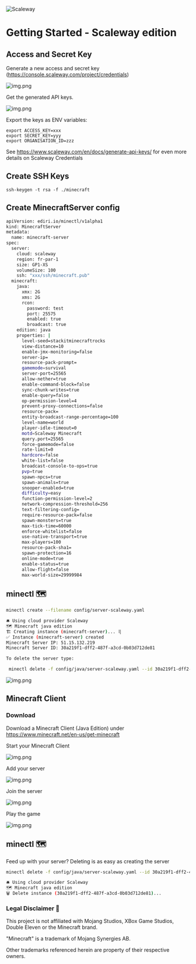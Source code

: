 ![Scaleway](https://img.shields.io/badge/scaleway-4F0599?style=for-the-badge&logo=scaleway&logoColor=white)
# Getting Started - Scaleway edition

## Access and Secret Key

Generate a new access and secret key (https://console.scaleway.com/project/credentials)

![img.png](img/scaleway_key.png)

Get the generated API keys.

![img.png](img/scaleway_key_2.png)

Export the keys as ENV variables:

```
export ACCESS_KEY=xxx
export SECRET_KEY=yyy
export ORGANISATION_ID=zzz
```

See https://www.scaleway.com/en/docs/generate-api-keys/ for even more details on Scaleway Credentials

## Create SSH Keys

```
ssh-keygen -t rsa -f ./minecraft
```

## Create MinecraftServer config

```bash
apiVersion: ediri.io/minectl/v1alpha1
kind: MinecraftServer
metadata:
  name: minecraft-server
spec:
  server:
    cloud: scaleway
    region: fr-par-1
    size: GP1-XS
    volumeSize: 100
    ssh: "xxx/ssh/minecraft.pub"
  minecraft:
    java:
      xmx: 2G
      xms: 2G
      rcon:
        password: test
        port: 25575
        enabled: true
        broadcast: true
    edition: java
    properties: |
      level-seed=stackitminecraftrocks
      view-distance=10
      enable-jmx-monitoring=false
      server-ip=
      resource-pack-prompt=
      gamemode=survival
      server-port=25565
      allow-nether=true
      enable-command-block=false
      sync-chunk-writes=true
      enable-query=false
      op-permission-level=4
      prevent-proxy-connections=false
      resource-pack=
      entity-broadcast-range-percentage=100
      level-name=world
      player-idle-timeout=0
      motd=Scaleway Minecraft
      query.port=25565
      force-gamemode=false
      rate-limit=0
      hardcore=false
      white-list=false
      broadcast-console-to-ops=true
      pvp=true
      spawn-npcs=true
      spawn-animals=true
      snooper-enabled=true
      difficulty=easy
      function-permission-level=2
      network-compression-threshold=256
      text-filtering-config=
      require-resource-pack=false
      spawn-monsters=true
      max-tick-time=60000
      enforce-whitelist=false
      use-native-transport=true
      max-players=100
      resource-pack-sha1=
      spawn-protection=16
      online-mode=true
      enable-status=true
      allow-flight=false
      max-world-size=29999984
```

## minectl 🗺

```bash
minectl create --filename config/server-scaleway.yaml 

🛎 Using cloud provider Scaleway
🗺 Minecraft java edition
🏗 Creating instance (minecraft-server)... ⢿ 
✅ Instance (minecraft-server) created
Minecraft Server IP: 51.15.132.219
Minecraft Server ID: 30a219f1-dff2-487f-a3cd-0b03d712de81

To delete the server type:

 minectl delete -f config/java/server-scaleway.yaml --id 30a219f1-dff2-487f-a3cd-0b03d712de81
```

![img.png](img/scaleway_instance.png)

## Minecraft Client

### Download

Download a Minecraft Client (Java Edition) under https://www.minecraft.net/en-us/get-minecraft

Start your Minecraft Client

![img.png](img/multi.png)

Add your server

![img.png](img/scaleway_add_server.png)

Join the server

![img.png](img/scaleway_join.png)

Play the game

![img.png](img/scaleway_game.png)

## minectl 🗺

Feed up with your server? Deleting is as easy as creating the server

```bash
minectl delete -f config/java/server-scaleway.yaml --id 30a219f1-dff2-487f-a3cd-0b03d712de81

🛎 Using cloud provider Scaleway
🗺 Minecraft java edition
🗑 Delete instance (30a219f1-dff2-487f-a3cd-0b03d712de81)... 
```

### Legal Disclaimer 👮

This project is not affiliated with Mojang Studios, XBox Game Studios, Double Eleven or the Minecraft brand.

"Minecraft" is a trademark of Mojang Synergies AB.

Other trademarks referenced herein are property of their respective owners.